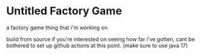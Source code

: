 # Untitled Factory Game

a factory game thing that i'm working on

build from source if you're interested on seeing how far i've gotten, cant be bothered to set up github actions at this point. (make sure to use java 17)
